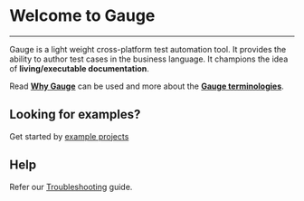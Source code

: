 # Welcome to Gauge
-------
Gauge is a light weight cross-platform test automation tool. It provides the ability to author test cases in the business language. It champions the idea of **living/executable documentation**.

Read [**Why Gauge**](why_gauge.md) can be used and more about the [**Gauge terminologies**](gauge_terminologies.md).

## Looking for examples?
Get started by [example projects](examples/examples.md)

## Help
Refer our [Troubleshooting](troubleshooting/troubleshooting.md) guide.
